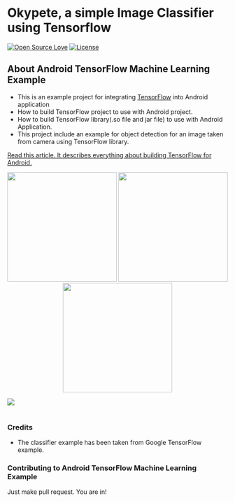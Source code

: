 # Okypete, a simple Image Classifier using Tensorflow

[![Open Source Love](https://badges.frapsoft.com/os/v1/open-source.svg?v=102)](https://opensource.org/licenses/Apache-2.0)
[![License](https://img.shields.io/badge/license-Apache%202.0-blue.svg)](https://github.com/BrianLusina/Okypete/blob/master/LICENSE)

##  About Android TensorFlow Machine Learning Example
* This is an example project for integrating [TensorFlow](https://github.com/tensorflow/tensorflow) into Android application
* How to build TensorFlow project to use with Android project.
* How to build TensorFlow library(.so file and jar file) to use with Android Application.
* This project include an example for object detection for an image taken from camera using TensorFlow library.

[Read this article. It describes everything about building TensorFlow for Android.](https://blog.mindorks.com/android-tensorflow-machine-learning-example-ff0e9b2654cc)

<p align="center">
  <img src="https://raw.githubusercontent.com/BrianLusina/Okypete/master/assets/keyboard_example.png" width="250">
  <img src="https://raw.githubusercontent.com/BrianLusina/Okypete/master/assets/pen_example.png" width="250">
  <img src="https://raw.githubusercontent.com/BrianLusina/Okypete/master/assets/wallet_example.png" width="250">
</p>
<img src=https://raw.githubusercontent.com/BrianLusina/Okypete/master/assets/sample_combined.png >
<br>
<br>

### Credits
* The classifier example has been taken from Google TensorFlow example.

### Contributing to Android TensorFlow Machine Learning Example
Just make pull request. You are in!
